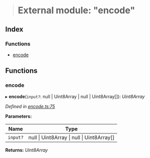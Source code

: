 > # External module: "encode"

## Index

### Functions

* [encode](_encode_.md#encode)

## Functions

###  encode

▸ **encode**(`input?`: null | Uint8Array | null | Uint8Array[]): *Uint8Array*

*Defined in [encode.ts:75](https://github.com/polkadot-js/common/blob/a8b28a2/packages/trie-codec/src/encode.ts#L75)*

**Parameters:**

Name | Type |
------ | ------ |
`input?` | null \| Uint8Array \| null \| Uint8Array[] |

**Returns:** *Uint8Array*